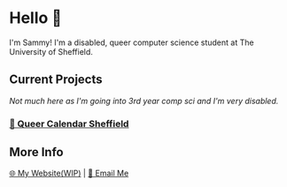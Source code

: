 # Hello 👋

I'm Sammy! I'm a disabled, queer computer science student at The University of Sheffield.

## Current Projects

*Not much here as I'm going into 3rd year comp sci and I'm very disabled.*

### [🔗 Queer Calendar Sheffield](https://queer-calendar-sheffield.pages.dev/)

## More Info

[🌐 My Website(WIP)](https://canopusfalling.co.uk) | [📧 Email Me](mailto:kent_sam@outlook.com)
